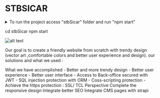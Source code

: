 # STBSICAR

<details>
  <summary>To run the project access "stbSicar" folder and run "npm start"</summary>
  
      <span>
       <strong>Our goal is</strong> 
         to create a friendly website from scratch with trendy design (vector art ,comfortable colors and better user experience and design).
         our solutions and what we used :
     </span>
    <br />
      <ul>
        <li> REACT for the frontend  </li>
        <li> Strapi for the backend. </li>   
      </ul>
     
</details>

cd stbSicar
 npm start
 



 
![alt text](https://scontent.ftun4-1.fna.fbcdn.net/v/t1.15752-9/274792960_633906931034025_9137843101732812150_n.png?_nc_cat=106&ccb=1-5&_nc_sid=ae9488&_nc_ohc=mP-_ktBzPUUAX_z-4Ej&_nc_ht=scontent.ftun4-1.fna&oh=03_AVLWuoz4hUSw63WYLvRl3j2ZOQny7tg4hu56IWwmM-teoQ&oe=6242A7FA)



Our goal is to create a friendly website from scratch with trendy design (vector art ,comfortable colors and better user experience and design).
our solutions and what we used :
        
What we have accomplished
         - Better and more trendy design
         - Better user experience
         - Better user interface
         -  Access to Back-office secured with JWT
         -  SQL injection protection with ORM
         -  Coss-scripting protection
         - Achieve the https protection : SSL/ TCL
Perspective
          Complete the responsive design
          Integrate better SEO
          Integrate CMS pages with strapi  
